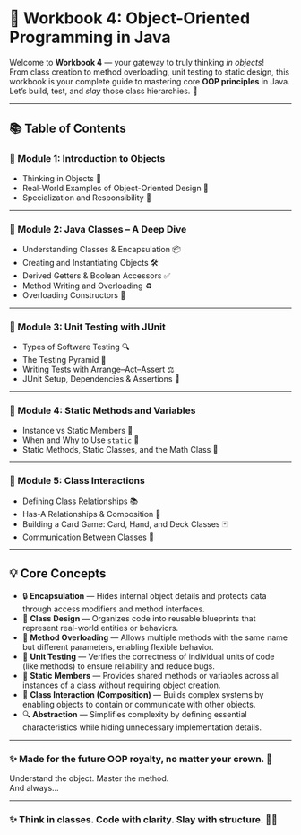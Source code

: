 # 🧱 Workbook 4: Object-Oriented Programming in Java  

Welcome to **Workbook 4** — your gateway to truly thinking *in objects*!  
From class creation to method overloading, unit testing to static design, this workbook is your complete guide to mastering core **OOP principles** in Java.  
Let’s build, test, and *slay* those class hierarchies. 💅

---

## 📚 Table of Contents

### 🔹 Module 1: Introduction to Objects
- Thinking in Objects 🤔  
- Real-World Examples of Object-Oriented Design 🏨  
- Specialization and Responsibility 💼  

---

### 🔹 Module 2: Java Classes – A Deep Dive
- Understanding Classes & Encapsulation 📦  
- Creating and Instantiating Objects 🛠️  
- Derived Getters & Boolean Accessors ✅  
- Method Writing and Overloading ♻️  
- Overloading Constructors 🧬  

---

### 🔹 Module 3: Unit Testing with JUnit
- Types of Software Testing 🔍  
- The Testing Pyramid 📐  
- Writing Tests with Arrange–Act–Assert ⚖️  
- JUnit Setup, Dependencies & Assertions 🔧  

---

### 🔹 Module 4: Static Methods and Variables
- Instance vs Static Members 👯  
- When and Why to Use `static` 🧠  
- Static Methods, Static Classes, and the Math Class 🧮  

---

### 🔹 Module 5: Class Interactions
- Defining Class Relationships 📚  
- Has-A Relationships & Composition 🔗  
- Building a Card Game: Card, Hand, and Deck Classes 🃏  
- Communication Between Classes 📢  

---

## 💡 Core Concepts

- 🔒 **Encapsulation** — Hides internal object details and protects data through access modifiers and method interfaces.  
- 🧱 **Class Design** — Organizes code into reusable blueprints that represent real-world entities or behaviors.  
- 🔁 **Method Overloading** — Allows multiple methods with the same name but different parameters, enabling flexible behavior.  
- 🧪 **Unit Testing** — Verifies the correctness of individual units of code (like methods) to ensure reliability and reduce bugs.  
- 🧷 **Static Members** — Provides shared methods or variables across all instances of a class without requiring object creation.  
- 🔗 **Class Interaction (Composition)** — Builds complex systems by enabling objects to contain or communicate with other objects.  
- 🔍 **Abstraction** — Simplifies complexity by defining essential characteristics while hiding unnecessary implementation details.  

---

### ✨ Made for the future OOP royalty, no matter your crown. 👑 
Understand the object. Master the method.  
And always…

---

### ✨ Think in classes. Code with clarity. Slay with structure. 💅🧠

